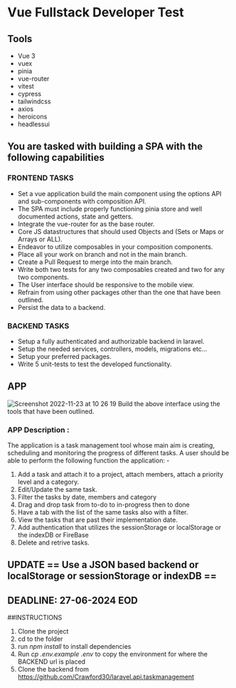 # Vue Fullstack Developer Test

## Tools
- Vue 3
- vuex
- pinia
- vue-router
- vitest
- cypress
- tailwindcss
- axios
- heroicons
- headlessui

## You are tasked with building a SPA with the following capabilities 

### FRONTEND TASKS
- Set a vue application build the main component using the options API and sub-components with composition API.
- The SPA must include properly functioning pinia store and well documented actions, state and getters.
- Integrate the vue-router for as the base router.
- Core JS datastructures that should used Objects and (Sets or Maps or Arrays or ALL).
- Endeavor to utilize composables in your composition components.
- Place all your work on branch and not in the main branch.
- Create a Pull Request to merge into the main branch.
- Write both two tests for any two composables created and two for any two components.
- The User interface should be responsive to the mobile view.
- Refrain from using other packages other than the one that have been outlined.
- Persist the data to a backend.

### BACKEND TASKS
- Setup a fully authenticated and authorizable backend in laravel.
- Setup the needed services, controllers, models, migrations etc...
- Setup your preferred packages.
- Write 5 unit-tests to test the developed functionality.

## APP
![Screenshot 2022-11-23 at 10 26 19](https://user-images.githubusercontent.com/4547171/203491833-5929f833-120a-4782-bc6a-cbe82074d5ff.png)
Build the above interface using the tools that have been outlined.

### APP Description :
The application is a task management tool whose main aim is creating, scheduling and monitoring the progress of different tasks. A user should be able to perform the following function the application: -
1. Add a task and attach it to a project, attach members, attach a priority level and a category.
2. Edit/Update the same task.
3. Filter the tasks by date, members and category
4. Drag and drop task from to-do to in-progress then to done
5. Have a tab with the list of the same tasks also with a filter.
6. View the tasks that are past their implementation date.
7. Add authentication that utilizes the sessionStorage or localStorage or the indexDB or FireBase
8. Delete and retrive tasks.

## UPDATE == Use a JSON based backend or localStorage or sessionStorage or indexDB ==



## DEADLINE: 27-06-2024 EOD




##INSTRUCTIONS
1. Clone the project
2. cd to the folder
3. run _npm install_ to install dependencies
4. Run _cp .env.example .env_ to copy the environment for where the BACKEND url is placed
5. Clone the backend from  https://github.com/Crawford30/laravel.api.taskmanagement
